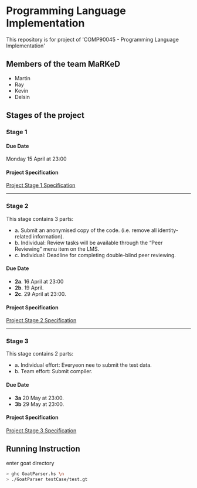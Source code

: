 # Programming Language Implementation

This repository is for project of 'COMP90045 - Programming Language Implementation'

## Members of the team MaRKeD

- Martin
- Ray
- Kevin
- Delsin

## Stages of the project

### Stage 1

#### Due Date

Monday 15 April at 23:00

#### Project Specification

[Project Stage 1 Specification](./Assignment_1.pdf)

---

### Stage 2

This stage contains 3 parts:

- a. Submit an anonymised copy of the code. (i.e. remove all identity-related information).
- b. Individual: Review tasks will be available through the “Peer Reviewing” menu item on the LMS.
- c. Individual: Deadline for completing double-blind peer reviewing.

#### Due Date

- **2a**. 16 April at 23:00
- **2b**. 19 April.
- **2c**. 29 April at 23:00.

#### Project Specification

[Project Stage 2 Specification](./Assignment_2.pdf)

---

### Stage 3

This stage contains 2 parts:

- a. Individual effort: Everyeon nee to submit the test data.
- b. Team effort: Submit compiler.

#### Due Date

- **3a** 20 May at 23:00.
- **3b** 29 May at 23:00.

#### Project Specification

[Project Stage 3 Specification](./Assignment_3.pdf)

## Running Instruction

enter goat directory

```bash
> ghc GoatParser.hs \n
> ./GoatParser testCase/test.gt
```
